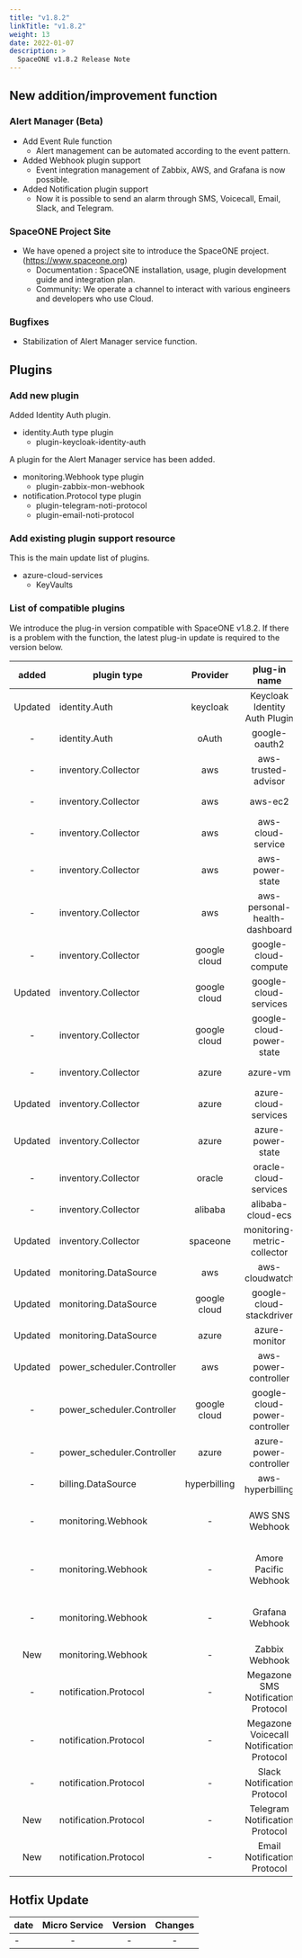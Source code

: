 ```yaml
---
title: "v1.8.2"
linkTitle: "v1.8.2"
weight: 13
date: 2022-01-07
description: >
  SpaceONE v1.8.2 Release Note
---
```


## New addition/improvement function

### Alert Manager (Beta)
- Add Event Rule function
  - Alert management can be automated according to the event pattern.
- Added Webhook plugin support
  - Event integration management of Zabbix, AWS, and Grafana is now possible.
- Added Notification plugin support
  - Now it is possible to send an alarm through SMS, Voicecall, Email, Slack, and Telegram.


### SpaceONE Project Site
- We have opened a project site to introduce the SpaceONE project. (https://www.spaceone.org)
  - Documentation : SpaceONE installation, usage, plugin development guide and integration plan.
  - Community: We operate a channel to interact with various engineers and developers who use Cloud.

### Bugfixes
- Stabilization of Alert Manager service function.

## Plugins

### Add new plugin

Added Identity Auth plugin.
- identity.Auth type plugin
  - plugin-keycloak-identity-auth

A plugin for the Alert Manager service has been added.
- monitoring.Webhook type plugin
  - plugin-zabbix-mon-webhook
- notification.Protocol type plugin
  - plugin-telegram-noti-protocol
  - plugin-email-noti-protocol

### Add existing plugin support resource

This is the main update list of plugins.

- azure-cloud-services
  - KeyVaults

### List of compatible plugins

We introduce the plug-in version compatible with SpaceONE v1.8.2.
If there is a problem with the function, the latest plug-in update is required to the version below.

|  added  | plugin type                |   Provider   |               plug-in name               |               plugin_id                | version |
|:-------:|----------------------------|:------------:|:----------------------------------------:|:--------------------------------------:|:-------:|
| Updated | identity.Auth              |   keycloak   |      Keycloak Identity Auth Plugin       |     plugin-keycloak-identity-auth      |  v1.2   |
|    -    | identity.Auth              |    oAuth     |              google-oauth2               |          plugin-e6b1b0bbacc6           |  v1.1   |
|    -    | inventory.Collector        |     aws      |           aws-trusted-advisor            |          plugin-eb120a41bb8d           |  v1.4   |
|    -    | inventory.Collector        |     aws      |                 aws-ec2                  |          plugin-49f224ef6d36           |  v1.12  |
|    -    | inventory.Collector        |     aws      |            aws-cloud-service             |          plugin-54487559e402           | v1.11.8 |
|    -    | inventory.Collector        |     aws      |             aws-power-state              |          plugin-516babd3637c           |  v1.6   |
|    -    | inventory.Collector        |     aws      |      aws-personal-health-dashboard       |          plugin-986155af217b           |  v1.4   |
|    -    | inventory.Collector        | google cloud |           google-cloud-compute           |          plugin-13c3051967ce           | v1.2.7  |
| Updated | inventory.Collector        | google cloud |          google-cloud-services           |          plugin-87dc35ecb550           | v1.2.9  |
|    -    | inventory.Collector        | google cloud |         google-cloud-power-state         |          plugin-11f322fa4106           | v1.1.3  |
|    -    | inventory.Collector        |    azure     |                 azure-vm                 |          plugin-c1104066ca52           | v1.2.12 |
| Updated | inventory.Collector        |    azure     |           azure-cloud-services           |          plugin-6fec638f139c           | v1.2.7  |
| Updated | inventory.Collector        |    azure     |            azure-power-state             |          plugin-d7a1d8670488           | v1.0.3  |
|    -    | inventory.Collector        |    oracle    |          oracle-cloud-services           |                  N/A                   |         |
|    -    | inventory.Collector        |   alibaba    |            alibaba-cloud-ecs             |                  N/A                   |         |
| Updated | inventory.Collector        |   spaceone   |       monitoring-metric-collector        |          plugin-023782c156cf           | v1.2.4  |
| Updated | monitoring.DataSource      |     aws      |              aws-cloudwatch              |          plugin-41782f6158bb           | v1.1.4  |
| Updated | monitoring.DataSource      | google cloud |         google-cloud-stackdriver         |          plugin-57773973639a           | v1.0.7  |
| Updated | monitoring.DataSource      |    azure     |              azure-monitor               |          plugin-c6c14566298c           | v1.0.4  |
| Updated | power_scheduler.Controller |     aws      |           aws-power-controller           |          plugin-5cd621a04f04           | v1.4.4  |
|    -    | power_scheduler.Controller | google cloud |      google-cloud-power-controller       |          plugin-982ca2693f39           | v1.1.4  |
|    -    | power_scheduler.Controller |    azure     |          azure-power-controller          |                  N/A                   | v1.0.1  |
|    -    | billing.DataSource         | hyperbilling |             aws-hyperbilling             |          plugin-b60505e70f9d           | v1.0.2  |
|    -    | monitoring.Webhook         |      -       |             AWS SNS Webhook              |   plugin-aws-sns-monitoring-webhook    |  v1.1   |
|    -    | monitoring.Webhook         |      -       |          Amore Pacific Webhook           | plugin-amorepacific-monitoring-webhook | v1.0.2  |
|    -    | monitoring.Webhook         |      -       |             Grafana Webhook              |   plugin-grafana-monitoring-webhook    | v1.0.2  |
|   New   | monitoring.Webhook         |      -       |              Zabbix Webhook              |       plugin-zabbix-mon-webhook        |  v1.0   |
|    -    | notification.Protocol      |      -       |    Megazone SMS Notification Protocol    |    plugin-sms-notification-protocol    | v1.0.1  |
|    -    | notification.Protocol      |      -       | Megazone Voicecall Notification Protocol | plugin-voicecall-notification-protocol | v1.0.4  |
|    -    | notification.Protocol      |      -       |       Slack Notification Protocol        |      slack-notification-protocol       | v1.0.2  |
|   New   | notification.Protocol      |      -       |      Telegram Notification Protocol      |     plugin-telegram-noti-protocol      | v1.0.1  |
|   New   | notification.Protocol      |      -       |       Email Notification Protocol        |       plugin-email-noti-protocol       |  v1.0   |



## Hotfix Update
| date | Micro Service | Version | Changes |
|------|:-------------:|:-------:|:-------:|
| -    |       -       |    -    |    -    |


